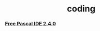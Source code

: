 <html>
<body>
<h1><center>coding</center></h1>
<h3><a href="https://pan.baidu.com/disk/home?errno=0&errmsg=Auth%20Login%20Sucess&&bduss=&ssnerror=0&traceid=#/all?vmode=list&path=%2Fpascal%E7%BA%AA%E5%BF%B5%EF%BC%88windows%EF%BC%89/Free Pascal（32位）.zip">Free Pascal IDE 2.4.0</a><h3>
</body>
</html>
